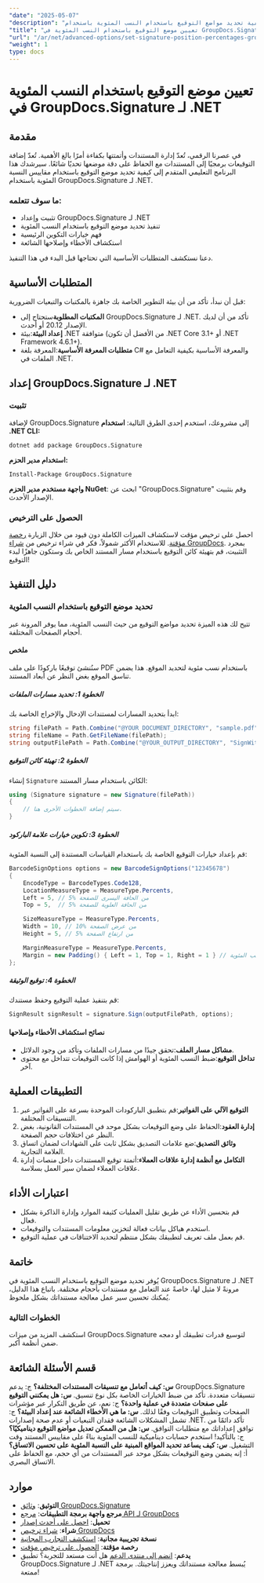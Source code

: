 ```yaml
---
"date": "2025-05-07"
"description": "تعرّف على كيفية تحديد مواضع التوقيع باستخدام النسب المئوية باستخدام GroupDocs.Signature لـ .NET. يغطي هذا البرنامج التعليمي المتقدم التثبيت والتكوين والتطبيقات العملية."
"title": "تعيين موضع التوقيع باستخدام النسب المئوية في GroupDocs.Signature لـ .NET | برنامج تعليمي متقدم"
"url": "/ar/net/advanced-options/set-signature-position-percentages-groupdocs-signature-net/"
"weight": 1
type: docs
---
```

# تعيين موضع التوقيع باستخدام النسب المئوية في GroupDocs.Signature لـ .NET
## مقدمة
في عصرنا الرقمي، تُعدّ إدارة المستندات وأتمتتها بكفاءة أمرًا بالغ الأهمية. تُعدّ إضافة التوقيعات برمجيًا إلى المستندات مع الحفاظ على دقة موضعها تحديًا شائعًا. سيرشدك هذا البرنامج التعليمي المتقدم إلى كيفية تحديد موضع التوقيع باستخدام مقاييس النسبة المئوية باستخدام GroupDocs.Signature لـ .NET.

### ما سوف تتعلمه:
- تثبيت وإعداد GroupDocs.Signature لـ .NET
- تنفيذ تحديد موضع التوقيع باستخدام النسب المئوية
- فهم خيارات التكوين الرئيسية
- استكشاف الأخطاء وإصلاحها الشائعة

دعنا نستكشف المتطلبات الأساسية التي تحتاجها قبل البدء في هذا التنفيذ.
## المتطلبات الأساسية
قبل أن نبدأ، تأكد من أن بيئة التطوير الخاصة بك جاهزة بالمكتبات والتبعيات الضرورية:

- **المكتبات المطلوبة**ستحتاج إلى GroupDocs.Signature لـ .NET. تأكد من أن لديك الإصدار 20.12 أو أحدث.
- **إعداد البيئة**:بيئة .NET متوافقة (من الأفضل أن تكون .NET Core 3.1+ أو .NET Framework 4.6.1+).
- **متطلبات المعرفة الأساسية**:المعرفة بلغة C# والمعرفة الأساسية بكيفية التعامل مع الملفات في .NET.
## إعداد GroupDocs.Signature لـ .NET
### تثبيت
لإضافة GroupDocs.Signature إلى مشروعك، استخدم إحدى الطرق التالية:
**استخدام .NET CLI:**
```shell
dotnet add package GroupDocs.Signature
```
**استخدام مدير الحزم:**
```shell
Install-Package GroupDocs.Signature
```
**واجهة مستخدم مدير الحزم NuGet**: 
ابحث عن "GroupDocs.Signature" وقم بتثبيت الإصدار الأحدث.
### الحصول على الترخيص
احصل على ترخيص مؤقت لاستكشاف الميزات الكاملة دون قيود من خلال الزيارة [رخصة مؤقتة](https://purchase.groupdocs.com/temporary-license/). للاستخدام الأكثر شمولاً، فكر في شراء ترخيص من [شراء GroupDocs](https://purchase.groupdocs.com/buy).
بمجرد التثبيت، قم بتهيئة كائن التوقيع باستخدام مسار المستند الخاص بك وستكون جاهزًا لبدء التوقيع!
## دليل التنفيذ
### تحديد موضع التوقيع باستخدام النسب المئوية
تتيح لك هذه الميزة تحديد مواضع التوقيع من حيث النسب المئوية، مما يوفر المرونة عبر أحجام الصفحات المختلفة.
#### ملخص
سنُنشئ توقيعًا باركودًا على ملف PDF باستخدام نسب مئوية لتحديد الموقع. هذا يضمن تناسق الموقع بغض النظر عن أبعاد المستند.
##### الخطوة 1: تحديد مسارات الملفات
ابدأ بتحديد المسارات لمستندات الإدخال والإخراج الخاصة بك:
```csharp
string filePath = Path.Combine("@YOUR_DOCUMENT_DIRECTORY", "sample.pdf");
string fileName = Path.GetFileName(filePath);
string outputFilePath = Path.Combine("@YOUR_OUTPUT_DIRECTORY", "SignWithPercents", fileName);
```
##### الخطوة 2: تهيئة كائن التوقيع
إنشاء `Signature` الكائن باستخدام مسار المستند:
```csharp
using (Signature signature = new Signature(filePath))
{
    // سيتم إضافة الخطوات الأخرى هنا.
}
```
##### الخطوة 3: تكوين خيارات علامة الباركود
قم بإعداد خيارات التوقيع الخاصة بك باستخدام القياسات المستندة إلى النسبة المئوية:
```csharp
BarcodeSignOptions options = new BarcodeSignOptions("12345678")
{
    EncodeType = BarcodeTypes.Code128,
    LocationMeasureType = MeasureType.Percents,
    Left = 5, // 5% من الحافة اليسرى للصفحة
    Top = 5,  // 5% من الحافة العلوية للصفحة

    SizeMeasureType = MeasureType.Percents,
    Width = 10, // 10% من عرض الصفحة
    Height = 5, // 5% من ارتفاع الصفحة

    MarginMeasureType = MeasureType.Percents,
    Margin = new Padding() { Left = 1, Top = 1, Right = 1 } // الهوامش بالنسب المئوية
};
```
##### الخطوة 4: توقيع الوثيقة
قم بتنفيذ عملية التوقيع وحفظ مستندك:
```csharp
SignResult signResult = signature.Sign(outputFilePath, options);
```
#### نصائح استكشاف الأخطاء وإصلاحها
- **مشاكل مسار الملف**:تحقق جيدًا من مسارات الملفات وتأكد من وجود الدلائل.
- **تداخل التوقيع**:ضبط النسب المئوية أو الهوامش إذا كانت التوقيعات تتداخل مع محتوى آخر.
## التطبيقات العملية
1. **التوقيع الآلي على الفواتير**:قم بتطبيق الباركودات الموحدة بسرعة على الفواتير عبر التنسيقات المختلفة.
2. **إدارة العقود**:الحفاظ على وضع التوقيعات بشكل موحد في المستندات القانونية، بغض النظر عن اختلافات حجم الصفحة.
3. **وثائق التصديق**:ضع علامات التصديق بشكل ثابت على الشهادات لضمان اتساق العلامة التجارية.
4. **التكامل مع أنظمة إدارة علاقات العملاء**:أتمتة توقيع المستندات داخل منصات إدارة علاقات العملاء لضمان سير العمل بسلاسة.
## اعتبارات الأداء
- قم بتحسين الأداء عن طريق تقليل العمليات كثيفة الموارد وإدارة الذاكرة بشكل فعال.
- استخدم هياكل بيانات فعالة لتخزين معلومات المستندات والتوقيعات.
- قم بعمل ملف تعريف لتطبيقك بشكل منتظم لتحديد الاختناقات في عملية التوقيع.
## خاتمة
يُوفر تحديد موضع التوقيع باستخدام النسب المئوية في GroupDocs.Signature لـ .NET مرونةً لا مثيل لها، خاصةً عند التعامل مع مستندات بأحجام مختلفة. باتباع هذا الدليل، يُمكنك تحسين سير عمل معالجة مستنداتك بشكل ملحوظ.
### الخطوات التالية
استكشف المزيد من ميزات GroupDocs.Signature لتوسيع قدرات تطبيقك أو دمجه ضمن أنظمة أكبر.
## قسم الأسئلة الشائعة
**س: كيف أتعامل مع تنسيقات المستندات المختلفة؟**
ج: يدعم GroupDocs.Signature تنسيقات متعددة. تأكد من ضبط الخيارات الخاصة بكل نوع تنسيق.
**س: هل يمكنني التوقيع على صفحات متعددة في عملية واحدة؟**
ج: نعم، عن طريق التكرار عبر مؤشرات الصفحات وتطبيق التوقيعات وفقًا لذلك.
**س: ما هي الأخطاء الشائعة عند إعداد البيئة؟**
ج: تشمل المشكلات الشائعة فقدان التبعيات أو عدم صحة إصدارات .NET. تأكد دائمًا من توافق إعداداتك مع متطلبات التوافق.
**س: هل من الممكن تعديل مواضع التوقيع ديناميكيًا؟**
ج: بالتأكيد! استخدم حسابات ديناميكية للنسب المئوية بناءً على مقاييس المستند وقت التشغيل.
**س: كيف يساعد تحديد المواقع المبنية على النسبة المئوية على تحسين الاتساق؟**
أ: إنه يضمن وضع التوقيعات بشكل موحد عبر المستندات من أي حجم، مع الحفاظ على الاتساق البصري.
## موارد
- **التوثيق**: [وثائق GroupDocs.Signature](https://docs.groupdocs.com/signature/net/)
- **مرجع واجهة برمجة التطبيقات**: [مرجع API لـ GroupDocs](https://reference.groupdocs.com/signature/net/)
- **تحميل**: [احصل على أحدث إصدار](https://releases.groupdocs.com/signature/net/)
- **شراء**: [شراء ترخيص GroupDocs](https://purchase.groupdocs.com/buy)
- **نسخة تجريبية مجانية**: [استكشف التجارب المجانية](https://releases.groupdocs.com/signature/net/)
- **رخصة مؤقتة**: [الحصول على ترخيص مؤقت](https://purchase.groupdocs.com/temporary-license/)
- **يدعم**: [انضم إلى منتدى الدعم](https://forum.groupdocs.com/c/signature/)
هل أنت مستعد للتجربة؟ تطبيق GroupDocs.Signature لـ .NET يُبسط معالجة مستنداتك ويعزز إنتاجيتك. برمجة ممتعة!